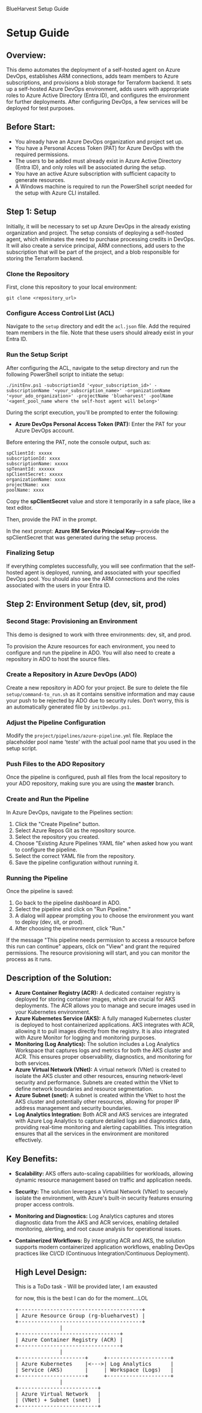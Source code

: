   BlueHarvest Setup Guide

Setup Guide
===========

Overview:
---------

This demo automates the deployment of a self-hosted agent on Azure DevOps, establishes ARM connections, adds team members to Azure subscriptions, and provisions a blob storage for Terraform backend. It sets up a self-hosted Azure DevOps environment, adds users with appropriate roles to Azure Active Directory (Entra ID), and configures the environment for further deployments. After configuring DevOps, a few services will be deployed for test purposes.

Before Start:
-------------

*   You already have an Azure DevOps organization and project set up.
*   You have a Personal Access Token (PAT) for Azure DevOps with the required permissions.
*   The users to be added must already exist in Azure Active Directory (Entra ID), and only roles will be associated during the setup.
*   You have an active Azure subscription with sufficient capacity to generate resources.
*   A Windows machine is required to run the PowerShell script needed for the setup with Azure CLI installed.

Step 1: Setup
-------------

Initially, it will be necessary to set up Azure DevOps in the already existing organization and project. The setup consists of deploying a self-hosted agent, which eliminates the need to purchase processing credits in DevOps. It will also create a service principal, ARM connections, add users to the subscription that will be part of the project, and a blob responsible for storing the Terraform backend.

### Clone the Repository

First, clone this repository to your local environment:

`git clone <repository_url>`

### Configure Access Control List (ACL)

Navigate to the `setup` directory and edit the `acl.json` file. Add the required team members in the file. Note that these users should already exist in your Entra ID.

### Run the Setup Script

After configuring the ACL, navigate to the setup directory and run the following PowerShell script to initiate the setup:

`./initEnv.ps1 -subscriptionId '<your_subscription_id>' -subscriptionName '<your_subscription_name>' -organizationName '<your_ado_organization>' -projectName 'blueharvest' -poolName '<agent_pool_name where the self-host agent will belong>'`

During the script execution, you'll be prompted to enter the following:

*   **Azure DevOps Personal Access Token (PAT):** Enter the PAT for your Azure DevOps account.

Before entering the PAT, note the console output, such as:

    spClientId: xxxxx
    subscriptionId: xxxx
    subscriptionName: xxxxx
    spTenantId: xxxxxx
    spClientSecret: xxxxx
    organizationName: xxxx
    projectName: xxx
    poolName: xxxx

Copy the **spClientSecret** value and store it temporarily in a safe place, like a text editor.

Then, provide the PAT in the prompt.

In the next prompt: **Azure RM Service Principal Key**—provide the spClientSecret that was generated during the setup process.

### Finalizing Setup

If everything completes successfully, you will see confirmation that the self-hosted agent is deployed, running, and associated with your specified DevOps pool. You should also see the ARM connections and the roles associated with the users in your Entra ID.

Step 2: Environment Setup (dev, sit, prod)
------------------------------------------

### Second Stage: Provisioning an Environment

This demo is designed to work with three environments: dev, sit, and prod.

To provision the Azure resources for each environment, you need to configure and run the pipeline in ADO. You will also need to create a repository in ADO to host the source files.

### Create a Repository in Azure DevOps (ADO)

Create a new repository in ADO for your project. Be sure to delete the file `setup/command-to_run.sh` as it contains sensitive information and may cause your push to be rejected by ADO due to security rules. Don’t worry, this is an automatically generated file by `initDevOps.ps1`.

### Adjust the Pipeline Configuration

Modify the `project/pipelines/azure-pipeline.yml` file. Replace the placeholder pool name 'teste' with the actual pool name that you used in the setup script.

### Push Files to the ADO Repository

Once the pipeline is configured, push all files from the local repository to your ADO repository, making sure you are using the **master** branch.

### Create and Run the Pipeline

In Azure DevOps, navigate to the Pipelines section:

1.  Click the "Create Pipeline" button.
2.  Select Azure Repos Git as the repository source.
3.  Select the repository you created.
4.  Choose "Existing Azure Pipelines YAML file" when asked how you want to configure the pipeline.
5.  Select the correct YAML file from the repository.
6.  Save the pipeline configuration without running it.

### Running the Pipeline

Once the pipeline is saved:

1.  Go back to the pipeline dashboard in ADO.
2.  Select the pipeline and click on "Run Pipeline."
3.  A dialog will appear prompting you to choose the environment you want to deploy (dev, sit, or prod).
4.  After choosing the environment, click "Run."

If the message "This pipeline needs permission to access a resource before this run can continue" appears, click on "View" and grant the required permissions. The resource provisioning will start, and you can monitor the process as it runs.

Description of the Solution:
----------------------------

*   **Azure Container Registry (ACR):** A dedicated container registry is deployed for storing container images, which are crucial for AKS deployments. The ACR allows you to manage and secure images used in your Kubernetes environment.
*   **Azure Kubernetes Service (AKS):** A fully managed Kubernetes cluster is deployed to host containerized applications. AKS integrates with ACR, allowing it to pull images directly from the registry. It is also integrated with Azure Monitor for logging and monitoring purposes.
*   **Monitoring (Log Analytics):** The solution includes a Log Analytics Workspace that captures logs and metrics for both the AKS cluster and ACR. This ensures proper observability, diagnostics, and monitoring for both services.
*   **Azure Virtual Network (VNet):** A virtual network (VNet) is created to isolate the AKS cluster and other resources, ensuring network-level security and performance. Subnets are created within the VNet to define network boundaries and resource segmentation.
*   **Azure Subnet (snet):** A subnet is created within the VNet to host the AKS cluster and potentially other resources, allowing for proper IP address management and security boundaries.
*   **Log Analytics Integration:** Both ACR and AKS services are integrated with Azure Log Analytics to capture detailed logs and diagnostics data, providing real-time monitoring and alerting capabilities. This integration ensures that all the services in the environment are monitored effectively.

Key Benefits:
-------------

*   **Scalability:** AKS offers auto-scaling capabilities for workloads, allowing dynamic resource management based on traffic and application needs.
*   **Security:** The solution leverages a Virtual Network (VNet) to securely isolate the environment, with Azure's built-in security features ensuring proper access controls.
*   **Monitoring and Diagnostics:** Log Analytics captures and stores diagnostic data from the AKS and ACR services, enabling detailed monitoring, alerting, and root cause analysis for operational issues.
*   **Containerized Workflows:** By integrating ACR and AKS, the solution supports modern containerized application workflows, enabling DevOps practices like CI/CD (Continuous Integration/Continuous Deployment).
    
    High Level Design:
    ------------------
    
    This is a ToDo task - Will be provided later, I am exausted
    
    for now, this is the best I can do for the moment...LOL
    
        
    <pre>
    +---------------------------------------+
    | Azure Resource Group (rg-blueharvest) |
    +---------------------------------------+
                  |
    +--------------------------------+   
    | Azure Container Registry (ACR) |
    +--------------------------------+   
                  |
    +---------------------+     +--------------------+
    | Azure Kubernetes    |<--->| Log Analytics      |
    | Service (AKS)       |     | Workspace (Logs)   |
    +---------------------+     +--------------------+
                  |
    +-------------------------+
    | Azure Virtual Network   |
    | (VNet) + Subnet (snet)  |
    +-------------------------+
</pre>